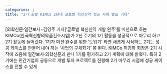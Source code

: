 ```yaml
---
categories: j
title: "2기 출발 KIMCo 2년내 글로벌 혁신신약 성공 사례 발표 기대"
---
```

[의학신문·일간보사=김영주 기자]‘글로벌 혁신신약 개발 완주’를 미션으로 하는 KIMCo(한국혁신형의약품컨소시엄)가 2년 주기의 1기 활동을 성공적으로 마무리 하고 2기 활동에 들어갔다. 1기가 미션 완수를 위한 ‘도입기’ 라면 새롭게 시작하는 2기는 성공 케이스를 만들어 내야 하는 ‘사업의 구체화기’ 쯤 된다. KIMCo 허경화 회장은 2기 시작에 즈음해 일간보사·의학신문과 만나 1기를 평가하고 2기 계획에 대해 밝혔다. 특히 2기에는 민간기업이 공동으로 개별 투자 프로젝트를 진행해 2기 마무리 시점에 성공 케이스를 전할 수 있게